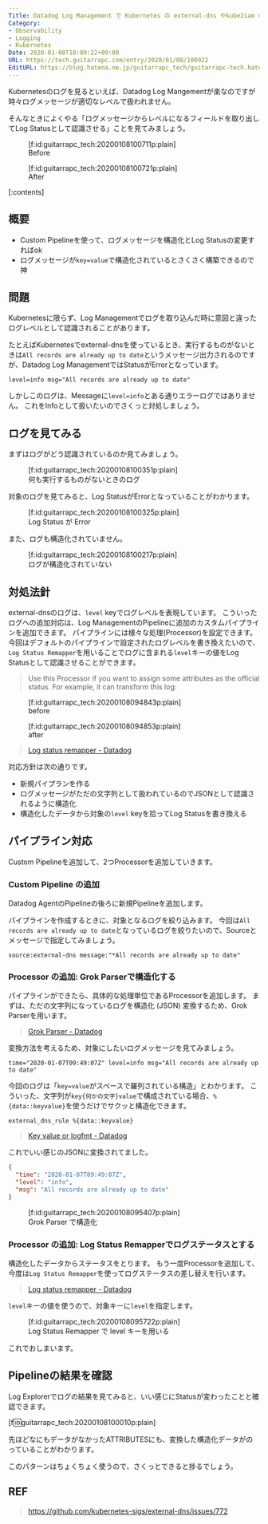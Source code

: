 ```yaml
---
Title: Datadog Log Management で Kubernetes の external-dns やkube2iam のログレベルを適切に扱いたい
Category:
- Observability
- Logging
- Kubernetes
Date: 2020-01-08T10:09:22+09:00
URL: https://tech.guitarrapc.com/entry/2020/01/08/100922
EditURL: https://blog.hatena.ne.jp/guitarrapc_tech/guitarrapc-tech.hatenablog.com/atom/entry/26006613494760520
---
```


Kubernetesのログを見るといえば、Datadog Log Mangementが楽なのですが時々ログメッセージが適切なレベルで扱われません。

そんなときによくやる「ログメッセージからレベルになるフィールドを取り出してLog Statusとして認識させる」ことを見てみましょう。

<figure class="figure-image figure-image-fotolife" title="Before">[f:id:guitarrapc_tech:20200108100711p:plain]<figcaption>Before</figcaption></figure>

<figure class="figure-image figure-image-fotolife" title="After">[f:id:guitarrapc_tech:20200108100721p:plain]<figcaption>After</figcaption></figure>

[:contents]

## 概要

* Custom Pipelineを使って、ログメッセージを構造化とLog Statusの変更すればok
* ログメッセージが`key=value`で構造化されているとさくさく構築できるので神

## 問題

Kubernetesに限らず、Log Managementでログを取り込んだ時に意図と違ったログレベルとして認識されることがあります。

たとえばKubernetesでexternal-dnsを使っているとき、実行するものがないときは`All records are already up to date`というメッセージ出力されるのですが、Datadog Log ManagementではStatusがErrorとなっています。

```
level=info msg="All records are already up to date"
```

しかしこのログは、Messageに`level=info`とある通りエラーログではありません。
これをInfoとして扱いたいのでさくっと対処しましょう。

## ログを見てみる

まずはログがどう認識されているのか見てみましょう。

<figure class="figure-image figure-image-fotolife" title="何も実行するものがないときのログ">[f:id:guitarrapc_tech:20200108100351p:plain]<figcaption>何も実行するものがないときのログ</figcaption></figure>

対象のログを見てみると、Log StatusがErrorとなっていることがわかります。

<figure class="figure-image figure-image-fotolife" title="Log Status が Error">[f:id:guitarrapc_tech:20200108100325p:plain]<figcaption>Log Status が Error</figcaption></figure>

また、ログも構造化されていません。

<figure class="figure-image figure-image-fotolife" title="ログが構造化されていない">[f:id:guitarrapc_tech:20200108100217p:plain]<figcaption>ログが構造化されていない</figcaption></figure>

## 対処法針

external-dnsのログは、`level` keyでログレベルを表現しています。
こういったログへの追加対応は、Log ManagementのPipelineに追加のカスタムパイプラインを追加できます。
パイプラインには様々な処理(Processor)を設定できます。
今回はデフォルトのパイプラインで設定されたログレベルを書き換えたいので、`Log Status Remapper`を用いることでログに含まれる`level`キーの値をLog Statusとして認識させることができます。

> Use this Processor if you want to assign some attributes as the official status. For example, it can transform this log:

<figure class="figure-image figure-image-fotolife" title="before">[f:id:guitarrapc_tech:20200108094843p:plain]<figcaption>before</figcaption></figure>

<figure class="figure-image figure-image-fotolife" title="after">[f:id:guitarrapc_tech:20200108094853p:plain]<figcaption>after</figcaption></figure>

> [Log status remapper - Datadog](https://docs.datadoghq.com/logs/log_configuration/processors/?tab=ui#log-status-remapper)

対応方針は次の通りです。

* 新規パイプランを作る
* ログメッセージがただの文字列として扱われているのでJSONとして認識されるように構造化
* 構造化したデータから対象の`level` keyを拾ってLog Statusを書き換える

## パイプライン対応

Custom Pipelineを追加して、2つProcessorを追加していきます。

### Custom Pipeline の追加

Datadog AgentのPipelineの後ろに新規Pipelineを追加します。

パイプラインを作成するときに、対象となるログを絞り込みます。
今回は`All records are already up to date`となっているログを絞りたいので、Sourceとメッセージで指定してみましょう。

```
source:external-dns message:"*All records are already up to date"
```

### Processor の追加: Grok Parserで構造化する

パイプラインができたら、具体的な処理単位であるProcessorを追加します。
まずは、ただの文字列になっているログを構造化 (JSON) 変換するため、Grok Parserを用います。

> [Grok Parser - Datadog](https://docs.datadoghq.com/logs/log_configuration/processors/?tab=ui#grok-parser)

変換方法を考えるため、対象にしたいログメッセージを見てみましょう。

```
time="2020-01-07T09:49:07Z" level=info msg="All records are already up to date"
```

今回のログは「`key=value`がスペースで羅列されている構造」とわかります。
こういった、文字列が`key{何かの文字}value`で構成されている場合、`%{data::keyvalue}`を使うだけでサクッと構造化できます。

```
external_dns_rule %{data::keyvalue}
```

> [Key value or logfmt - Datadog](https://docs.datadoghq.com/logs/log_configuration/parsing/?tab=matchers#key-value-or-logfmt)

これでいい感じのJSONに変換されてました。

```json
{
  "time": "2020-01-07T09:49:07Z",
  "level": "info",
  "msg": "All records are already up to date"
}
```

<figure class="figure-image figure-image-fotolife" title="Grok Parser で構造化">[f:id:guitarrapc_tech:20200108095407p:plain]<figcaption>Grok Parser で構造化</figcaption></figure>

### Processor の追加: Log Status Remapperでログステータスとする

構造化したデータからステータスをとります。
もう一度Processorを追加して、今度は`Log Status Remapper`を使ってログステータスの差し替えを行います。

> [Log status remapper - Datadog](https://docs.datadoghq.com/logs/log_configuration/processors/?tab=ui#log-status-remapper)

`level`キーの値を使うので、対象キーに`level`を指定します。

<figure class="figure-image figure-image-fotolife" title="Log Status Remapper で level キーを用いる">[f:id:guitarrapc_tech:20200108095722p:plain]<figcaption>Log Status Remapper で level キーを用いる</figcaption></figure>

これでおしまいます。

## Pipelineの結果を確認

Log Explorerでログの結果を見てみると、いい感じにStatusが変わったことと確認できます。

[f:id:guitarrapc_tech:20200108100010p:plain]

先ほどなにもデータがなかったATTRIBUTESにも、変換した構造化データがのっていることがわかります。

このパターンはちょくちょく使うので、さくっとできると捗るでしょう。

## REF

> https://github.com/kubernetes-sigs/external-dns/issues/772
